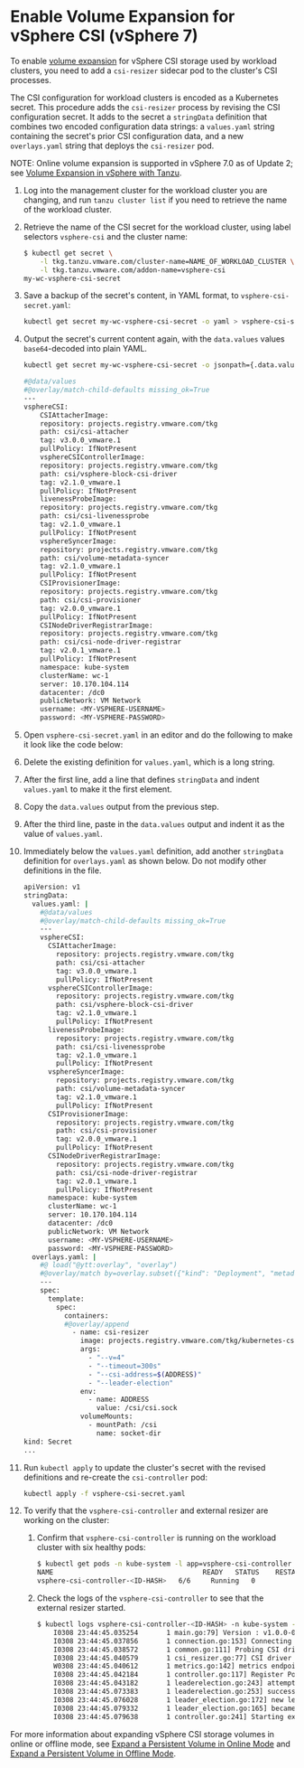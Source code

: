 # Enable Volume Expansion for vSphere CSI (vSphere 7)

To enable [volume expansion](https://vsphere-csi-driver.sigs.k8s.io/features/volume_expansion.html) for vSphere CSI storage used by workload clusters, you need to add a `csi-resizer` sidecar pod to the cluster's CSI processes.

The CSI configuration for workload clusters is encoded as a Kubernetes secret.
This procedure adds the `csi-resizer` process by revising the CSI configuration secret.
It adds to the secret a `stringData` definition that combines two encoded configuration data strings: a `values.yaml` string containing the secret's prior CSI configuration data, and a new `overlays.yaml` string that deploys the `csi-resizer` pod.

NOTE: Online volume expansion is supported in vSphere 7.0 as of Update 2; see [Volume Expansion in vSphere with Tanzu](https://docs.vmware.com/en/VMware-vSphere/7.0/vmware-vsphere-with-tanzu/GUID-8D7C8AAA-BD59-49EF-AB02-C1B2FF46F59B.html).

1. Log into the management cluster for the workload cluster you are changing, and run `tanzu cluster list` if you need to retrieve the name of the workload cluster.

1. Retrieve the name of the CSI secret for the workload cluster, using label selectors `vsphere-csi` and the cluster name:

    ```sh
    $ kubectl get secret \
        -l tkg.tanzu.vmware.com/cluster-name=NAME_OF_WORKLOAD_CLUSTER \
        -l tkg.tanzu.vmware.com/addon-name=vsphere-csi
    my-wc-vsphere-csi-secret
    ```

1. Save a backup of the secret's content, in YAML format, to `vsphere-csi-secret.yaml`:

   ```sh
   kubectl get secret my-wc-vsphere-csi-secret -o yaml > vsphere-csi-secret.yaml
   ```

1. Output the secret's current content again, with the `data.values` values `base64`-decoded into plain YAML.

    ```sh
    kubectl get secret my-wc-vsphere-csi-secret -o jsonpath={.data.values\\.yaml} | base64 -d

    #@data/values
    #@overlay/match-child-defaults missing_ok=True
    ---
    vsphereCSI:
        CSIAttacherImage:
        repository: projects.registry.vmware.com/tkg
        path: csi/csi-attacher
        tag: v3.0.0_vmware.1
        pullPolicy: IfNotPresent
        vsphereCSIControllerImage:
        repository: projects.registry.vmware.com/tkg
        path: csi/vsphere-block-csi-driver
        tag: v2.1.0_vmware.1
        pullPolicy: IfNotPresent
        livenessProbeImage:
        repository: projects.registry.vmware.com/tkg
        path: csi/csi-livenessprobe
        tag: v2.1.0_vmware.1
        pullPolicy: IfNotPresent
        vsphereSyncerImage:
        repository: projects.registry.vmware.com/tkg
        path: csi/volume-metadata-syncer
        tag: v2.1.0_vmware.1
        pullPolicy: IfNotPresent
        CSIProvisionerImage:
        repository: projects.registry.vmware.com/tkg
        path: csi/csi-provisioner
        tag: v2.0.0_vmware.1
        pullPolicy: IfNotPresent
        CSINodeDriverRegistrarImage:
        repository: projects.registry.vmware.com/tkg
        path: csi/csi-node-driver-registrar
        tag: v2.0.1_vmware.1
        pullPolicy: IfNotPresent
        namespace: kube-system
        clusterName: wc-1
        server: 10.170.104.114
        datacenter: /dc0
        publicNetwork: VM Network
        username: <MY-VSPHERE-USERNAME>
        password: <MY-VSPHERE-PASSWORD>

    ```

1. Open `vsphere-csi-secret.yaml` in an editor and do the following to make it look like the code below:
1. Delete the existing definition for `values.yaml`, which is a long string.
1. After the first line, add a line that defines `stringData` and indent `values.yaml` to make it the first element.
1. Copy the `data.values` output from the previous step.
1. After the third line, paste in the `data.values` output and indent it as the value of `values.yaml`.
1. Immediately below the `values.yaml` definition, add another `stringData` definition for `overlays.yaml` as shown below. Do not modify other definitions in the file.

    ```sh
    apiVersion: v1
    stringData:
      values.yaml: |
        #@data/values
        #@overlay/match-child-defaults missing_ok=True
        ---
        vsphereCSI:
          CSIAttacherImage:
            repository: projects.registry.vmware.com/tkg
            path: csi/csi-attacher
            tag: v3.0.0_vmware.1
            pullPolicy: IfNotPresent
          vsphereCSIControllerImage:
            repository: projects.registry.vmware.com/tkg
            path: csi/vsphere-block-csi-driver
            tag: v2.1.0_vmware.1
            pullPolicy: IfNotPresent
          livenessProbeImage:
            repository: projects.registry.vmware.com/tkg
            path: csi/csi-livenessprobe
            tag: v2.1.0_vmware.1
            pullPolicy: IfNotPresent
          vsphereSyncerImage:
            repository: projects.registry.vmware.com/tkg
            path: csi/volume-metadata-syncer
            tag: v2.1.0_vmware.1
            pullPolicy: IfNotPresent
          CSIProvisionerImage:
            repository: projects.registry.vmware.com/tkg
            path: csi/csi-provisioner
            tag: v2.0.0_vmware.1
            pullPolicy: IfNotPresent
          CSINodeDriverRegistrarImage:
            repository: projects.registry.vmware.com/tkg
            path: csi/csi-node-driver-registrar
            tag: v2.0.1_vmware.1
            pullPolicy: IfNotPresent
          namespace: kube-system
          clusterName: wc-1
          server: 10.170.104.114
          datacenter: /dc0
          publicNetwork: VM Network
          username: <MY-VSPHERE-USERNAME>
          password: <MY-VSPHERE-PASSWORD>
      overlays.yaml: |
        #@ load("@ytt:overlay", "overlay")
        #@overlay/match by=overlay.subset({"kind": "Deployment", "metadata": {"name": "vsphere-csi-controller"}})
        ---
        spec:
          template:
            spec:
              containers:
              #@overlay/append
                - name: csi-resizer
                  image: projects.registry.vmware.com/tkg/kubernetes-csi_external-resizer:v1.0.0_vmware.1
                  args:
                    - "--v=4"
                    - "--timeout=300s"
                    - "--csi-address=$(ADDRESS)"
                    - "--leader-election"
                  env:
                    - name: ADDRESS
                      value: /csi/csi.sock
                  volumeMounts:
                    - mountPath: /csi
                      name: socket-dir
    kind: Secret
    ...
    ```

1. Run `kubectl apply` to update the cluster's secret with the revised definitions and re-create the `csi-controller` pod:

    ```sh
    kubectl apply -f vsphere-csi-secret.yaml
    ```

1. To verify that the `vsphere-csi-controller` and external resizer are working on the cluster:

    1. Confirm that `vsphere-csi-controller` is running on the workload cluster with six healthy pods:

        ```sh
        $ kubectl get pods -n kube-system -l app=vsphere-csi-controller
        NAME                                     READY   STATUS    RESTARTS   AGE
        vsphere-csi-controller-<ID-HASH>   6/6     Running   0          6m49s
        ```

    1. Check the logs of the `vsphere-csi-controller` to see that the external resizer started.

        ```sh
        $ kubectl logs vsphere-csi-controller-<ID-HASH> -n kube-system -c csi-resizer
            I0308 23:44:45.035254       1 main.go:79] Version : v1.0.0-0-gb22717d
            I0308 23:44:45.037856       1 connection.go:153] Connecting to unix:///csi/csi.sock
            I0308 23:44:45.038572       1 common.go:111] Probing CSI driver for readiness
            I0308 23:44:45.040579       1 csi_resizer.go:77] CSI driver name: "csi.vsphere.vmware.com"
            W0308 23:44:45.040612       1 metrics.go:142] metrics endpoint will not be started because `metrics-address` was not specified.
            I0308 23:44:45.042184       1 controller.go:117] Register Pod informer for resizer csi.vsphere.vmware.com
            I0308 23:44:45.043182       1 leaderelection.go:243] attempting to acquire leader lease  kube-system/external-resizer-csi-vsphere-vmware-com...
            I0308 23:44:45.073383       1 leaderelection.go:253] successfully acquired lease kube-system/external-resizer-csi-vsphere-vmware-com
            I0308 23:44:45.076028       1 leader_election.go:172] new leader detected, current leader: vsphere-csi-controller-87d7dcf48-jcht2
            I0308 23:44:45.079332       1 leader_election.go:165] became leader, starting
            I0308 23:44:45.079638       1 controller.go:241] Starting external resizer csi.vsphere.vmware.com
        ```

For more information about expanding vSphere CSI storage volumes in online or offline mode, see [Expand a Persistent Volume in Online Mode](https://docs.vmware.com/en/VMware-vSphere/7.0/vmware-vsphere-with-tanzu/GUID-98F6BEB2-7A0A-4C05-B687-BD329C5D2E32.html) and [Expand a Persistent Volume in Offline Mode](https://docs.vmware.com/en/VMware-vSphere/7.0/vmware-vsphere-with-tanzu/GUID-90082E1C-DC01-4610-ABA2-6A4E97C18CBC.html).
